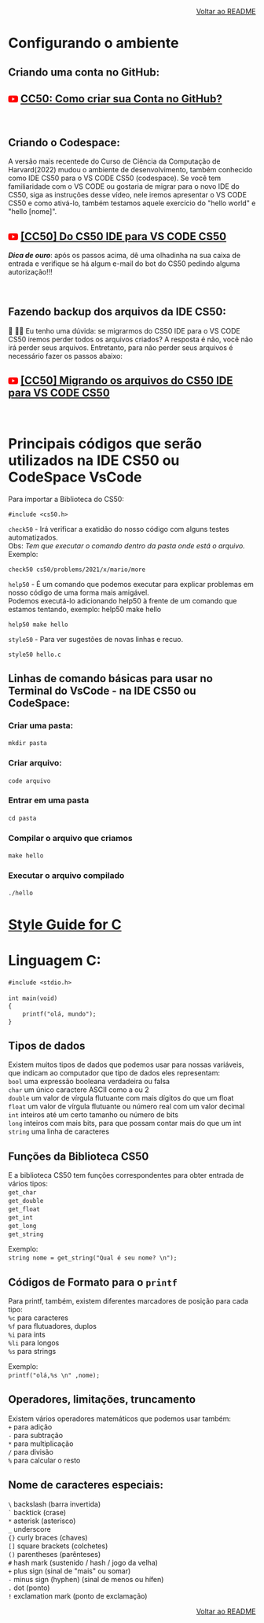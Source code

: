 <p align="right">
   <a href="https://patyfil.github.io/cs50-cc50-harvard/">Voltar ao README</a>
</p>

# Configurando o ambiente

## Criando uma conta no GitHub:
## <img src="assets/youtube.svg" width=20 /> [CC50: Como criar sua Conta no GitHub?](https://www.youtube.com/watch?v=UHARV0Y3r3A) 

<br>

## Criando o Codespace:  
<p>A versão mais recentede do Curso de Ciência da Computação de Harvard(2022) mudou o ambiente de desenvolvimento, também conhecido como IDE CS50 para o VS CODE CS50 (codespace). Se você tem familiaridade com o VS CODE ou gostaria de migrar para o novo IDE do CS50, siga as instruções desse vídeo, nele iremos apresentar o VS CODE CS50 e como ativá-lo, também testamos aquele exercício do "hello world" e "hello [nome]".</p>

## <img src="assets/youtube.svg" width=20 /> [[CC50] Do CS50 IDE para VS CODE CS50](https://www.youtube.com/watch?v=WDmW6LSnpIQ) 

***Dica de ouro***: após os passos acima, dê uma olhadinha na sua caixa de entrada e verifique se há algum e-mail do bot do CS50 pedindo alguma autorização!!! 

<br>

## Fazendo backup dos arquivos da IDE CS50: 
🙋 🙋‍♂️ Eu tenho uma dúvida: se migrarmos do CS50 IDE para o VS CODE CS50 iremos perder todos os arquivos criados?
A resposta é não, você não irá perder seus arquivos. Entretanto, para não perder seus arquivos é necessário fazer os passos abaixo:
## <img src="assets/youtube.svg" width=20 /> [[CC50] Migrando os arquivos do CS50 IDE para VS CODE CS50](https://www.youtube.com/watch?v=8CpJVgTViO4) 

<br>

# Principais códigos que serão utilizados na IDE CS50 ou CodeSpace VsCode

Para importar a Biblioteca do CS50:
```
#include <cs50.h>
``` 

`check50` - Irá verificar a exatidão do nosso código com alguns testes automatizados.  
Obs: *Tem que executar o comando dentro da pasta onde está o arquivo.*  
Exemplo:
```
check50 cs50/problems/2021/x/mario/more
```

`help50` - É um comando que podemos executar para explicar problemas em nosso código de uma forma mais amigável.   
Podemos executá-lo adicionando help50 à frente de um comando que estamos tentando, exemplo: help50 make hello  
```
help50 make hello 
```

`style50` - Para ver sugestões de novas linhas e recuo.
```
style50 hello.c
```

## Linhas de comando básicas para usar no Terminal do VsCode - na IDE CS50 ou CodeSpace:
### Criar uma pasta:
```mkdir pasta```

### Criar arquivo:
```code arquivo```

### Entrar em uma pasta
```cd pasta```

### Compilar o arquivo que criamos
```make hello```

### Executar o arquivo compilado
```./hello```


# [Style Guide for C](https://cs50.readthedocs.io/style/c/)

# Linguagem C:
```
#include <stdio.h>  

int main(void)   
{  
    printf("olá, mundo");   
}
```

## Tipos de dados 
Existem muitos tipos de dados que podemos usar para nossas variáveis, que indicam ao computador que tipo de dados eles representam:  
`bool`  uma expressão booleana verdadeira ou falsa  
`char`  um único caractere ASCII como a ou 2  
`double`  um valor de vírgula flutuante com mais dígitos do que um float  
`float`  um valor de vírgula flutuante ou número real com um valor decimal  
`int`  inteiros até um certo tamanho ou número de bits  
`long`  inteiros com mais bits, para que possam contar mais do que um int  
`string`  uma linha de caracteres  

## Funções da Biblioteca CS50
E a biblioteca CS50 tem funções correspondentes para obter entrada de vários tipos:  
`get_char`  
`get_double`   
`get_float`   
`get_int`   
`get_long`   
`get_string`   

Exemplo:  
```string nome = get_string("Qual é seu nome? \n");```

## Códigos de Formato para o `printf`  
Para printf, também, existem diferentes marcadores de posição para cada tipo:  
`%c`  para caracteres  
`%f`  para flutuadores, duplos  
`%i`  para ints  
`%li` para longos  
`%s`  para strings  

Exemplo:  
```printf("olá,%s \n" ,nome);```


## Operadores, limitações, truncamento  
Existem vários operadores matemáticos que podemos usar também:  
`+`   para adição  
`-`   para subtração  
`*`   para multiplicação  
`/`   para divisão  
`%`   para calcular o resto  


## Nome de caracteres especiais:  
`\`   backslash (barra invertida)  
``` ` ``` backtick (crase)  
`*`   asterisk (asterisco)  
`_`   underscore  
`{}`  curly braces (chaves)  
`[]`  square brackets (colchetes)   
`()`  parentheses (parênteses)  
`#`   hash mark (sustenido / hash / jogo da velha)  
`+`   plus sign (sinal de "mais" ou somar)  
`-`   minus sign (hyphen) (sinal de menos ou hífen)  
`.`   dot (ponto)  
`!`   exclamation mark (ponto de exclamação)  



<p align="right">
   <a href="https://patyfil.github.io/cs50-cc50-harvard/">Voltar ao README</a>
</p>
